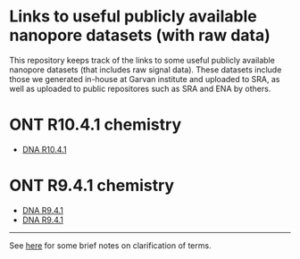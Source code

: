 # Links to useful publicly available nanopore datasets (with raw data)

This repository keeps track of the links to some useful publicly available nanopore datasets (that includes raw signal data). These datasets include those we generated in-house at Garvan institute and uploaded to SRA, as well as uploaded to public repositores such as SRA and ENA by others.

# ONT R10.4.1 chemistry

- [DNA R10.4.1](dna_R10.4.1.md)

# ONT R9.4.1 chemistry

- [DNA R9.4.1](dna_R9.4.1.md)
- [DNA R9.4.1](rna_R9.4.1.md)

---


See [here](misc/terms.md) for some brief notes on clarification of terms.

